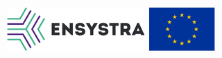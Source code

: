 <p align="center"><a href="https://ensystra.eu/"><img src="logos/ensystra-ls.png" alt="ENSYSTRA" height="100" title="ENSYSTRA"></a>&nbsp;&nbsp;&nbsp;<img src="logos/eu.jpg" alt="European Union" height="100" title="This project has received funding from the European Union's Horizon 2020 research and innovation programme under the Marie Skłodowska-Curie grant agreement No: 765515."></p>